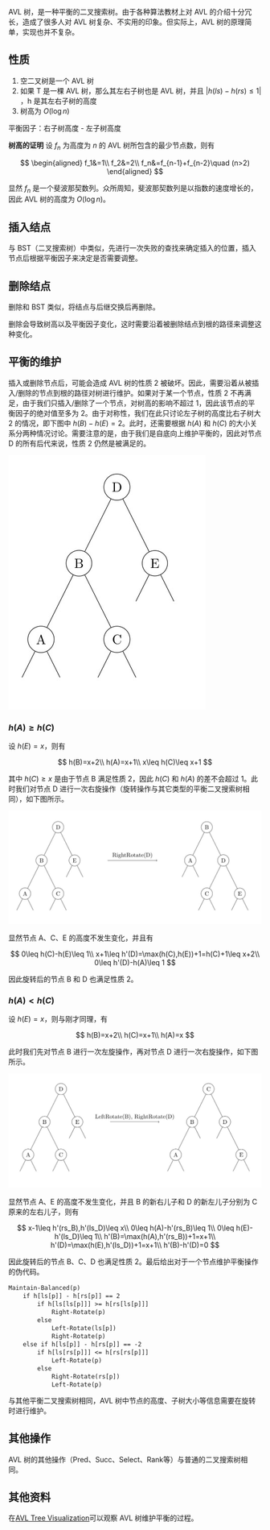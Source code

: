AVL 树，是一种平衡的二叉搜索树。由于各种算法教材上对 AVL 的介绍十分冗长，造成了很多人对 AVL 树复杂、不实用的印象。但实际上，AVL 树的原理简单，实现也并不复杂。

## 性质

1.  空二叉树是一个 AVL 树
2.  如果 T 是一棵 AVL 树，那么其左右子树也是 AVL 树，并且 $|h(ls) - h(rs) \leq 1|$ ，h 是其左右子树的高度
3.  树高为 $O(\log n)$ 

平衡因子：右子树高度 - 左子树高度

**树高的证明** 设 $f_n$ 为高度为 $n$ 的 AVL 树所包含的最少节点数，则有

$$
\begin{aligned}
   f_1&=1\\
   f_2&=2\\
   f_n&=f_{n-1}+f_{n-2}\quad (n>2)
\end{aligned}
$$

显然 $f_n$ 是一个斐波那契数列。众所周知，斐波那契数列是以指数的速度增长的，因此 AVL 树的高度为 $O(\log n)$。

## 插入结点

与 BST（二叉搜索树）中类似，先进行一次失败的查找来确定插入的位置，插入节点后根据平衡因子来决定是否需要调整。

## 删除结点

删除和 BST 类似，将结点与后继交换后再删除。

删除会导致树高以及平衡因子变化，这时需要沿着被删除结点到根的路径来调整这种变化。

## 平衡的维护

插入或删除节点后，可能会造成 AVL 树的性质 2 被破坏。因此，需要沿着从被插入/删除的节点到根的路径对树进行维护。如果对于某一个节点，性质 2 不再满足，由于我们只插入/删除了一个节点，对树高的影响不超过 1，因此该节点的平衡因子的绝对值至多为 2。由于对称性，我们在此只讨论左子树的高度比右子树大 2 的情况，即下图中 $h(B)-h(E)=2$。此时，还需要根据 $h(A)$ 和 $h(C)$ 的大小关系分两种情况讨论。需要注意的是，由于我们是自底向上维护平衡的，因此对节点 D 的所有后代来说，性质 2 仍然是被满足的。

![](images\avl1.jpg)

### $h(A)\geq h(C)$

设 $h(E)=x$，则有

$$
h(B)=x+2\\
h(A)=x+1\\
x\leq h(C)\leq x+1
$$

其中 $h(C)\geq x$ 是由于节点 B 满足性质 2，因此 $h(C)$ 和 $h(A)$ 的差不会超过 1。此时我们对节点 D 进行一次右旋操作（旋转操作与其它类型的平衡二叉搜索树相同），如下图所示。

![](images\avl2.jpg)

显然节点 A、C、E 的高度不发生变化，并且有

$$
0\leq h(C)-h(E)\leq 1\\
x+1\leq h'(D)=\max(h(C),h(E))+1=h(C)+1\leq x+2\\
0\leq h'(D)-h(A)\leq 1
$$

因此旋转后的节点 B 和 D 也满足性质 2。

### $h(A)<h(C)$

设 $h(E)=x$，则与刚才同理，有

$$
h(B)=x+2\\
h(C)=x+1\\
h(A)=x
$$

此时我们先对节点 B 进行一次左旋操作，再对节点 D 进行一次右旋操作，如下图所示。

![](images/avl3.jpg)

显然节点 A、E 的高度不发生变化，并且 B 的新右儿子和 D 的新左儿子分别为 C 原来的左右儿子，则有

$$
x-1\leq h'(rs_B),h'(ls_D)\leq x\\
0\leq h(A)-h'(rs_B)\leq 1\\
0\leq h(E)-h'(ls_D)\leq 1\\
h'(B)=\max(h(A),h'(rs_B))+1=x+1\\
h'(D)=\max(h(E),h'(ls_D))+1=x+1\\
h'(B)-h'(D)=0
$$

因此旋转后的节点 B、C、D 也满足性质 2。最后给出对于一个节点维护平衡操作的伪代码。

```
Maintain-Balanced(p)
    if h[ls[p]] - h[rs[p]] == 2
        if h[ls[ls[p]]] >= h[rs[ls[p]]]
            Right-Rotate(p)
        else
            Left-Rotate(ls[p])
            Right-Rotate(p)
    else if h[ls[p]] - h[rs[p]] == -2
        if h[ls[rs[p]]] <= h[rs[rs[p]]]
            Left-Rotate(p)
        else
            Right-Rotate(rs[p])
            Left-Rotate(p)
```

与其他平衡二叉搜索树相同，AVL 树中节点的高度、子树大小等信息需要在旋转时进行维护。

## 其他操作

AVL 树的其他操作（Pred、Succ、Select、Rank等）与普通的二叉搜索树相同。

## 其他资料

在[AVL Tree Visualization](https://www.cs.usfca.edu/~galles/visualization/AVLtree.html)可以观察 AVL 树维护平衡的过程。